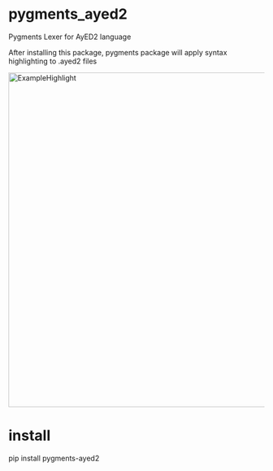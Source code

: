 # pygments_ayed2
Pygments Lexer for AyED2 language

After installing this package, pygments package will apply syntax highlighting to .ayed2 files

<img width="658" alt="ExampleHighlight" src="https://github.com/user-attachments/assets/04cad234-1b03-430f-913d-bfeab14ffe07">


# install

pip install pygments-ayed2

